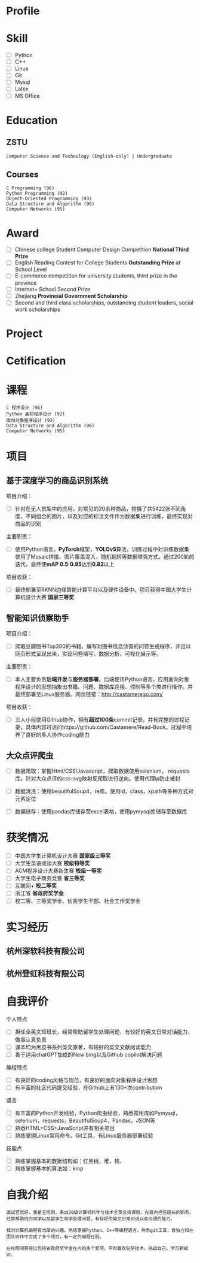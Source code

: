 # Profile

# Skill

+ [ ] Python
+ [ ] C++
+ [ ] Linux
+ [ ] Git
+ [ ] Mysql
+ [ ] Latex
+ [ ] MS Office

# Education

## ZSTU

    Computer Science and Technology (English-only) | Undergraduate

## Courses

    C Programming (96)
    Python Programming (92)
    Object-Oriented Programming (93)
    Data Structure and Algorithm (96)
    Computer Networks (95)
    

# Award

+ [ ] Chinese college Student Computer Design Competition <b>National Third Prize</b>
+ [ ] English Reading Contest for College Students <b>Outstanding Prize</b> at School Level
+ [ ] E-commerce competition for university students, third prize in the province
+ [ ] Internet+ School Second Prize
+ [ ] Zhejiang <b>Provincial Government Scholarship</b>
+ [ ] Second and third class scholarships, outstanding student leaders, social work scholarships

# Project

# Cetification  



# 课程

    C 程序设计 (96)
    Python 高阶程序设计 (92)
    面向对象程序设计 (93)
    Data Structure and Algorithm (96)
    Computer Networks (95)


# 项目

## 基于深度学习的商品识别系统

项目介绍：
+ [ ] 针对在无人货架中的应用，对常见的20余种商品，拍摄了共5422张不同角度，不同组合的图片，以及对应的标注文件作为数据集进行训练，最终实现对商品的识别

主要职责：
+ [ ] 使用Python语言，<b>PyTorch</b>框架，<b>YOLOv5</b>算法。训练过程中对训练数据集使用了Mosaic拼接、图片覆盖混入、随机翻转等数据增强方式。通过200轮的迭代，最终使<b>mAP 0.5:0.95</b>达到<b>0.82</b>以上

项目收获：
+ [ ] 最终部署至RKNN边缘智能计算平台以及硬件设备中。项目获得中国大学生计算机设计大赛 <b>国家三等奖</b>

## 智能知识侦察助手

项目介绍：
+ [ ] 爬取豆瓣图书Top200的书籍，编写对图书信息侦查的问卷生成程序，并且以网页形式呈现出来，实现问卷填写，数据分析，可视化展示等。


主要职责：·
+ [ ] 本人主要负责<b>后端开发</b>与<b>服务器部署</b>。后端使用Python语言，应用面向对象程序设计的思想抽象出书籍、问题、数据库连接、控制等多个类进行操作。并最终部署至Linux服务器。网页链接：http://castamerego.com/

<!-- 本人主要负责\textbf{后端开发}与\textbf{服务器部署}。后端使用Python语言，应用面向对象程序设计的思想抽象出书籍、问题、数据库连接、控制等多个类进行操作。最终部署至Linux服务器。网页链接：\href{http://castamerego.com/}{\textbf{\emph{castamerego.com}}} -->

项目收获：
+ [ ] 三人小组使用Github协作，拥有<b>超过100条</b>commit记录，并有完整的过程记录，具体内容可访问https://github.com/Castamere/Read-Book。过程中培养了良好的多人协作coding能力

<!-- 三人小组使用Github，拥有\textbf{超过100条}commit记录，并有完整的过程记录，具体内容可访问\href{https://github.com/Castamere/Read-Book}{\textbf{\emph{github.com/Castamere/Read-Book}}}查看 -->

## 大众点评爬虫

+ [ ] 数据爬取：掌握Html/CSS/Javascript，爬取数据使用selenium， requests库。针对大众点评的css-svg映射反爬取进行逆向。使用代理ip防止被封

+ [ ] 数据清洗：使用beautifulSoup4，re库。使用id，class，xpath等多种方式对元素定位

+ [ ] 数据储存：使用pandas库储存至excel表格，使用pymysql库储存至数据库

# 获奖情况

+ [ ] 中国大学生计算机设计大赛 <b>国家级三等奖</b>
+ [ ] 大学生英语阅读大赛 <b>校级特等奖</b>
+ [ ] ACM程序设计大赛新生赛 <b>校级一等奖</b>
+ [ ] 大学生电子商务竞赛 <b>省三等奖</b>
+ [ ] 互联网+ <b>校二等奖</b>
+ [ ] 浙江省 <b>省政府奖学金</b>
+ [ ] 校二等、三等奖学金、优秀学生干部、社会工作奖学金

# 实习经历

## 杭州深软科技有限公司

## 杭州登虹科技有限公司

# 自我评价

个人特点
+ [ ] 担任全英文班班长，经常帮助留学生处理问题，有较好的英文日常对话能力，做事认真负责
+ [ ] 课本均为黑皮书系列英文原著，有较好的英文文献阅读能力
+ [ ] 善于运用chatGPT加成的New bing以及Github copilot解决问题

编程特点
+ [ ] 有良好的coding风格与规范，有良好的面向对象程序设计思想
+ [ ] 有丰富的社区代码提交经验，在Github上有130+次contribution

语言
+ [ ] 有丰富的Python开发经验，Python爬虫经验，熟悉常用库如Pymysql，selenium，requests，BeautifulSoup4，Pandas，JSON等
+ [ ] 熟悉HTML+CSS+JavaScript并有相关项目
+ [ ] 熟练掌握Linux常用命令，Git工具，有Linux服务器部署经验

技能点
+ [ ] 熟练掌握基本的数据结构如：红黑树，堆，栈，
+ [ ] 熟练掌握基本的算法如：kmp

# 自我介绍

    面试官您好，我是王旭刚，来自20级计算机科学与技术全英文授课班，在班内担任班长的职务，经常帮助班内同学以及留学生同学处理问题，有较好的英文日常对话以及沟通的能力。

    我对计算机编程有浓厚的兴趣。熟练掌握Python、C++等编程语言，熟悉git工具，曾独立和在团队协作中完成了多个项目，有一定的编程经验。
    
    在校期间获得过包括省政府奖学金在内的多个奖项，平时喜欢钻研技术，挑战自己，学习新知识。